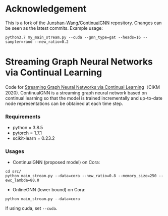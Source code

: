 # Acknowledgement

This is a fork of the  [Junshan-Wang/ContinualGNN](https://github.com/Junshan-Wang/ContinualGNN) repository.
Changes can be seen as the latest commits.
Example usage:

`python3.7 my_main_stream.py --cuda --gnn_type=gat --heads=16 --sampler=rand --new_ratio=0.2`


# Streaming Graph Neural Networks via Continual Learning

Code for [Streaming Graph Neural Networks via Continual Learning](https://dl.acm.org/doi/abs/10.1145/3340531.3411963)（CIKM 2020). ContinualGNN is a streaming graph neural network based on continual learning so that the model is trained incrementally and up-to-date node representations can be obtained at each time step.

### Requirements

* python = 3.8.5
* pytorch = 1.7.1
* scikit-learn = 0.23.2

### Usages

* ContinualGNN (proposed model) on Cora:
```
cd src/
python main_stream.py --data=cora --new_ratio=0.8 --memory_size=250 --ewc_lambda=80.0 
```
* OnlineGNN (lower bound) on Cora:
```
python main_stream.py --data=cora
```

If using cuda, set `--cuda`.
